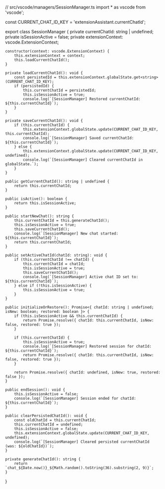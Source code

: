 // src/vscode/managers/SessionManager.ts
import * as vscode from 'vscode';

const CURRENT_CHAT_ID_KEY = 'extensionAssistant.currentChatId';

export class SessionManager {
    private currentChatId: string | undefined;
    private isSessionActive = false;
    private extensionContext: vscode.ExtensionContext;

    constructor(context: vscode.ExtensionContext) {
        this.extensionContext = context;
        this.loadCurrentChatId();
    }

    private loadCurrentChatId(): void {
        const persistedId = this.extensionContext.globalState.get<string>(CURRENT_CHAT_ID_KEY);
        if (persistedId) {
            this.currentChatId = persistedId;
            this.isSessionActive = true;
            console.log(`[SessionManager] Restored currentChatId: ${this.currentChatId}`);
        }
    }

    private saveCurrentChatId(): void {
        if (this.currentChatId) {
            this.extensionContext.globalState.update(CURRENT_CHAT_ID_KEY, this.currentChatId);
            console.log(`[SessionManager] Saved currentChatId: ${this.currentChatId}`);
        } else {
            this.extensionContext.globalState.update(CURRENT_CHAT_ID_KEY, undefined);
            console.log(`[SessionManager] Cleared currentChatId in globalState.`);
        }
    }

    public getCurrentChatId(): string | undefined {
        return this.currentChatId;
    }

    public isActive(): boolean {
        return this.isSessionActive;
    }

    public startNewChat(): string {
        this.currentChatId = this.generateChatId();
        this.isSessionActive = true;
        this.saveCurrentChatId();
        console.log(`[SessionManager] New chat started: ${this.currentChatId}`);
        return this.currentChatId;
    }

    public setActiveChatId(chatId: string): void {
        if (this.currentChatId !== chatId) {
            this.currentChatId = chatId;
            this.isSessionActive = true;
            this.saveCurrentChatId();
            console.log(`[SessionManager] Active chat ID set to: ${this.currentChatId}`);
        } else if (!this.isSessionActive) {
            this.isSessionActive = true;
        }
    }

    public initializeOrRestore(): Promise<{ chatId: string | undefined; isNew: boolean; restored: boolean }> {
        if (this.isSessionActive && this.currentChatId) {
            return Promise.resolve({ chatId: this.currentChatId, isNew: false, restored: true });
        }

        if (this.currentChatId) {
            this.isSessionActive = true;
            console.log(`[SessionManager] Restored session for chatId: ${this.currentChatId}`);
            return Promise.resolve({ chatId: this.currentChatId, isNew: false, restored: true });
        }
        
        return Promise.resolve({ chatId: undefined, isNew: true, restored: false });
    }

    public endSession(): void {
        this.isSessionActive = false;
        console.log(`[SessionManager] Session ended for chatId: ${this.currentChatId}`);
    }

    public clearPersistedChatId(): void {
        const oldChatId = this.currentChatId;
        this.currentChatId = undefined;
        this.isSessionActive = false;
        this.extensionContext.globalState.update(CURRENT_CHAT_ID_KEY, undefined);
        console.log(`[SessionManager] Cleared persisted currentChatId (was: ${oldChatId})`);
    }

    private generateChatId(): string {
        return `chat_${Date.now()}_${Math.random().toString(36).substring(2, 9)}`;
    }
}
